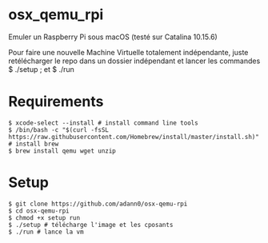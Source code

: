 # osx_qemu_rpi

Emuler un Raspberry Pi sous macOS (testé sur Catalina 10.15.6)

Pour faire une nouvelle Machine Virtuelle totalement indépendante, juste retélécharger le repo dans un dossier indépendant et lancer les commandes $ ./setup ; et $ ./run

# Requirements

	$ xcode-select --install # install command line tools
	$ /bin/bash -c "$(curl -fsSL https://raw.githubusercontent.com/Homebrew/install/master/install.sh)" # install brew
	$ brew install qemu wget unzip
	
# Setup

	$ git clone https://github.com/adann0/osx-qemu-rpi
	$ cd osx-qemu-rpi
	$ chmod +x setup run
	$ ./setup # télécharge l'image et les cposants
	$ ./run	# lance la vm
